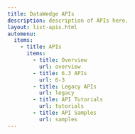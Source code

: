 ```yaml
---
title: DataWedge APIs
description: description of APIs here. 
layout: list-apis.html
automenu:
  items:
    - title: APIs
      items:
        - title: Overview 
          url: overview
        - title: 6.3 APIs
          url: 6-3
        - title: Legacy APIs
          url: legacy
        - title: API Tutorials
          url: tutorials
        - title: API Samples
          url: samples
---
```

